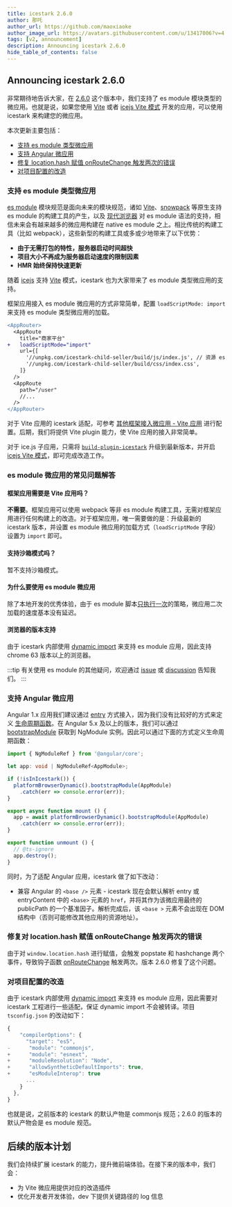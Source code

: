 ```yaml
---
title: icestark 2.6.0
author: 那吒
author_url: https://github.com/maoxiaoke
author_image_url: https://avatars.githubusercontent.com/u/13417006?v=4
tags: [v2, announcement]
description: Announcing icestark 2.6.0
hide_table_of_contents: false
---
```


## Announcing icestark 2.6.0

非常期待地告诉大家，在 [2.6.0](https://github.com/ice-lab/icestark/pull/369) 这个版本中，我们支持了 es module 模块类型的微应用。也就是说，如果您使用 [Vite](https://vitejs.dev/) 或者 [icejs Vite 模式](https://ice.work/docs/guide/basic/Vite/) 开发的应用，可以使用 icestark 来构建您的微应用。

本次更新主要包括：
- [支持 es module 类型微应用](#支持-es-module-类型微应用)
- [支持 Angular 微应用](#支持-angular-微应用)
- [修复 location.hash 赋值 onRouteChange 触发两次的错误](#修复对-locationhash-赋值-onroutechange-触发两次的错误)
- [对项目配置的改造](#对项目配置的改造)

<!--truncate-->

### 支持 es module 类型微应用

[es module](https://developer.mozilla.org/en-US/docs/Web/JavaScript/Guide/Modules) 模块规范是面向未来的模块规范，诸如 [Vite](https://vitejs.dev/)、[snowpack](https://www.snowpack.dev/) 等原生支持 es module 的构建工具的产生，以及 [现代浏览器](https://web.dev/publish-modern-javascript/) 对 es module 语法的支持，相信未来会有越来越多的微应用构建在 native es module 之上。相比传统的构建工具（比如 webpack），这些新型的构建工具或多或少地带来了以下优势：

+ **由于无需打包的特性，服务器启动时间超快**
+ **项目大小不再成为服务器启动速度的限制因素**
+ **HMR 始终保持快速更新**

随着 [icejs](https://ice.work/) 支持 [Vite](https://ice.work/docs/guide/basic/Vite/) 模式，icestark 也为大家带来了 es module 类型微应用的支持。

框架应用接入 es module 微应用的方式非常简单，配置 `loadScriptMode: import` 来支持 es module 类型微应用的加载。

```diff
<AppRouter>
  <AppRoute
    title="商家平台"
+   loadScriptMode="import"
    url={[
      '//unpkg.com/icestark-child-seller/build/js/index.js', // 资源 es module 入口
      '//unpkg.com/icestark-child-seller/build/css/index.css',
    ]}
  />
  <AppRoute
    path="/user"
    //...
  />
</AppRouter>
```

对于 Vite 应用的 icestark 适配，可参考 [其他框架接入微应用 - Vite 应用](http://localhost:3000/docs/guide/use-child/others#Vite-%E5%BA%94%E7%94%A8) 进行配置。后期，我们将提供 Vite plugin 能力，使 Vite 应用的接入非常简单。

对于 ice.js 子应用，只需将 [`build-plugin-icestark`](https://ice.work/docs/guide/advanced/icestark) 升级到最新版本，并开启 [icejs Vite 模式](https://ice.work/docs/guide/basic/Vite)，即可完成改造工作。


### es module 微应用的常见问题解答

#### 框架应用需要是 Vite 应用吗？

**不需要**。框架应用可以使用 webpack 等非 es module 构建工具，无需对框架应用进行任何构建上的改造。对于框架应用，唯一需要做的是：升级最新的 icestark 版本，并设置 es module 微应用的加载方式（`loadScriptMode` 字段） 设置为 `import` 即可。

#### 支持沙箱模式吗？

暂不支持沙箱模式。

#### 为什么要使用 es module 微应用

除了本地开发的优秀体验，由于 es module 脚本[只执行一次](https://dmitripavlutin.com/javascript-module-import-twice/)的策略，微应用二次加载的速度基本没有延迟。

#### 浏览器的版本支持

由于 icestark 内部使用 [dynamic import](https://github.com/tc39/proposal-dynamic-import) 来支持 es module 应用，因此支持 chrome 63 版本以上的浏览器。

:::tip
有关使用 es module 的其他疑问，欢迎通过 [issue](https://github.com/ice-lab/icestark/issues) 或 [discussion](https://github.com/ice-lab/icestark/discussions) 告知我们。
:::

### 支持 Angular 微应用

Angular 1.x 应用我们建议通过 [entry](/docs/guide/concept/child#2-entry) 方式接入，因为我们没有比较好的方式来定义 [生命周期函数](/docs/guide/concept/child#生命周期)。在 Angular 5.x 及以上的版本，我们可以通过 [bootstrapModule](https://angular.io/api/core/PlatformRef#bootstrapModule) 获取到 NgModule 实例。因此可以通过下面的方式定义生命周期函数：

```ts
import { NgModuleRef } from '@angular/core';

let app: void | NgModuleRef<AppModule>;

if (!isInIcestark()) {
  platformBrowserDynamic().bootstrapModule(AppModule)
    .catch(err => console.error(err));
}

export async function mount () {
  app = await platformBrowserDynamic().bootstrapModule(AppModule)
    .catch(err => console.error(err));
}

export function unmount () {
  // @ts-ignore
  app.destroy();
}
```

同时，为了适配 Angular 应用，icestark 做了如下改动：

+ 兼容 Angular 的 `<base />` 元素 - icestark 现在会默认解析 entry 或 entryContent 中的 `<base>` 元素的 `href`，并将其作为该微应用最终的 publicPath 的一个基准因子。解析完成后，该 `<base >` 元素不会出现在 DOM 结构中（否则可能修改其他应用的资源地址）。

### 修复对 location.hash 赋值 onRouteChange 触发两次的错误

由于对 `window.location.hash` 进行赋值，会触发 popstate 和 hashchange 两个事件，导致钩子函数 [onRouteChange](http://localhost:3000/docs/api/ice-stark#startconfiguration) 触发两次。版本 2.6.0 修复了这个问题。


### 对项目配置的改造

由于 icestark 内部使用 [dynamic import](https://github.com/tc39/proposal-dynamic-import) 来支持 es module 应用，因此需要对 icestark 工程进行一些适配，保证 dynamic import 不会被转译。项目 `tsconfig.json` 的改动如下：

```js
{
    "compilerOptions": {
      "target": "es5",
-      "module": "commonjs",
+      "module": "esnext",
+      "moduleResolution": "Node",
+      "allowSyntheticDefaultImports": true,
+      "esModuleInterop": true
      ...
    }
  },
}
```

也就是说，之前版本的 icestark 的默认产物是 commonjs 规范；2.6.0 的版本的默认产物会是 es module 规范。

## 后续的版本计划

我们会持续扩展 icestark 的能力，提升微前端体验。在接下来的版本中，我们会：

+ 为 Vite 微应用提供对应的改造插件
+ 优化开发者开发体验，dev 下提供关键路径的 log 信息
